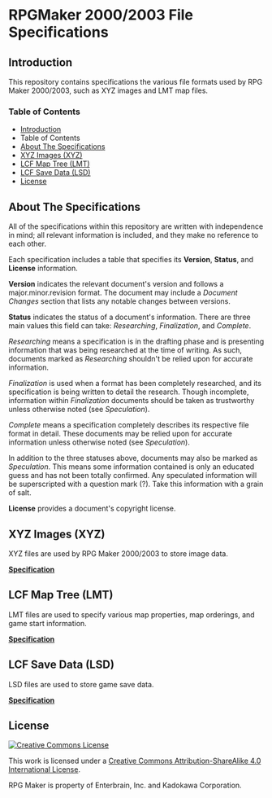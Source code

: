 # RPGMaker 2000/2003 File Specifications
## Introduction
This repository contains specifications the various file formats used by RPG Maker 2000/2003, such as XYZ images and LMT map files.

### Table of Contents
* [Introduction](#introduction)
* Table of Contents
* [About The Specifications](#about-the-specifications)
* [XYZ Images (XYZ)](#xyz-images-xyz)
* [LCF Map Tree (LMT)](#lcf-map-tree-lmt)
* [LCF Save Data (LSD)](#lcf-save-data-lsd)
* [License](#license)

## About The Specifications
All of the specifications within this repository are written with independence in mind; all relevant information is included, and they make no reference to each other.

Each specification includes a table that specifies its __Version__, __Status__, and __License__ information.

__Version__ indicates the relevant document's version and follows a major.minor.revision format. The document may include a _Document Changes_ section that lists any notable changes between versions.

__Status__ indicates the status of a document's information. There are three main values this field can take: _Researching_, _Finalization_, and _Complete_.

_Researching_ means a specification is in the drafting phase and is presenting information that was being researched at the time of writing. As such, documents marked as _Researching_ shouldn't be relied upon for accurate information.

_Finalization_ is used when a format has been completely researched, and its specification is being written to detail the research. Though incomplete, information within _Finalization_ documents should be taken as trustworthy unless otherwise noted (see _Speculation_).

_Complete_ means a specification completely describes its respective file format in detail. These documents may be relied upon for accurate information unless otherwise noted (see _Speculation_).

In addition to the three statuses above, documents may also be marked as _Speculation_. This means some information contained is only an educated guess and has not been totally confirmed. Any speculated information will be superscripted with a question mark (?). Take this information with a grain of salt.

__License__ provides a document's copyright license.

## XYZ Images (XYZ)
XYZ files are used by RPG Maker 2000/2003 to store image data.

[__Specification__](xyz.md)

## LCF Map Tree (LMT)
LMT files are used to specify various map properties, map orderings, and game start information.

[__Specification__](lmt.md)

## LCF Save Data (LSD)
LSD files are used to store game save data.

[__Specification__](lsd.md)

## License
[![Creative Commons License](https://i.creativecommons.org/l/by-sa/4.0/88x31.png)](http://creativecommons.org/licenses/by-sa/4.0/)

This work is licensed under a [Creative Commons Attribution-ShareAlike 4.0 International License](http://creativecommons.org/licenses/by-sa/4.0/).

RPG Maker is property of Enterbrain, Inc. and Kadokawa Corporation.
